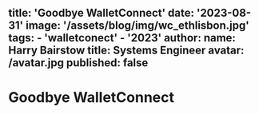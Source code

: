 title: 'Goodbye WalletConnect'
date: '2023-08-31'
image: '/assets/blog/img/wc_ethlisbon.jpg'
tags:
    - 'walletconect'
    - '2023'
author:
    name: Harry Bairstow
    title: Systems Engineer
    avatar: /avatar.jpg
published: false
---
# Goodbye WalletConnect

